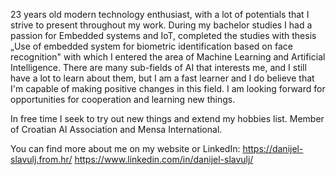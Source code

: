 23 years old modern technology enthusiast, with a lot of potentials that I strive to present throughout my work.
During my bachelor studies I had a passion for Embedded systems and IoT, completed the studies with thesis „Use of embedded system for biometric identification based on face recognition" with which I entered the area of Machine Learning and Artificial Intelligence.
There are many sub-fields of AI that interests me, and I still have a lot to learn about them, but I am a fast learner and I do believe that I'm capable of making positive changes in this field.
I am looking forward for opportunities for cooperation and learning new things.

In free time I seek to try out new things and extend my hobbies list.
Member of Croatian AI Association and Mensa International.

You can find more about me on my website or LinkedIn:
https://danijel-slavulj.from.hr/
https://www.linkedin.com/in/danijel-slavulj/

<!---
dslavulj/dslavulj is a ✨ special ✨ repository because its `README.md` (this file) appears on your GitHub profile.
You can click the Preview link to take a look at your changes.
--->
